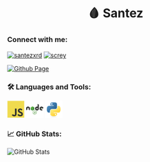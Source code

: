 <h1 align="center">🩸 Santez</h1>
<h3 align="left">Connect with me:</h3>
<p align="left">
<a href="https://instagram.com/santezxrd" target="blank"><img align="center" src="https://raw.githubusercontent.com/rahuldkjain/github-profile-readme-generator/master/src/images/icons/Social/instagram.svg" alt="santezxrd" height="30" width="40" /></a>
<a href="https://discord.com/users/339975299296919553" target="blank"><img align="center" src="https://raw.githubusercontent.com/rahuldkjain/github-profile-readme-generator/master/src/images/icons/Social/discord.svg" alt="screy" height="30" width="40" /></a>
</p>

[![Github Page](https://komarev.com/ghpvc/?username=ssantez&color=131313)](https://github.com/ssantez)

<h3 align="left">🛠️ Languages and Tools:</h3>
<p align="left">
  <img src="https://raw.githubusercontent.com/devicons/devicon/master/icons/javascript/javascript-original.svg" alt="JavaScript" width="40" height="40"/>
  <img src="https://raw.githubusercontent.com/devicons/devicon/master/icons/nodejs/nodejs-original-wordmark.svg" alt="Node.js" width="40" height="40"/>
  <img src="https://raw.githubusercontent.com/devicons/devicon/master/icons/python/python-original.svg" alt="Python" width="Python" height="40"/>
</p>

<h3 align="left">📈 GitHub Stats:</h3>
<p align="left">
  <img src="https://github-readme-stats.vercel.app/api?username=ssantez&show_icons=true&theme=radical" alt="GitHub Stats" />
</p>
